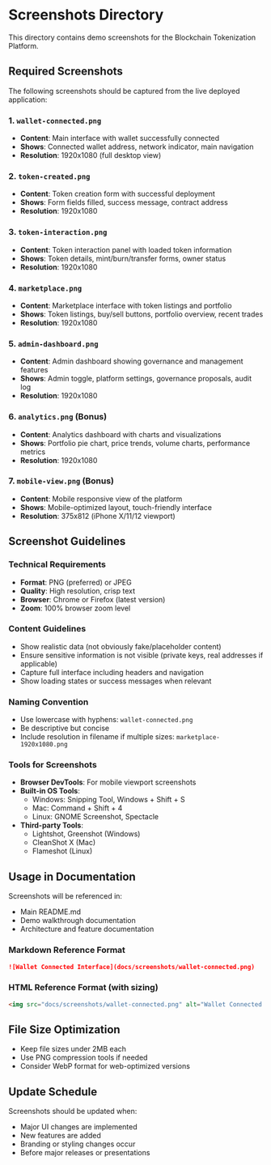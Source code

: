 # Screenshots Directory

This directory contains demo screenshots for the Blockchain Tokenization Platform.

## Required Screenshots

The following screenshots should be captured from the live deployed application:

### 1. `wallet-connected.png`
- **Content**: Main interface with wallet successfully connected
- **Shows**: Connected wallet address, network indicator, main navigation
- **Resolution**: 1920x1080 (full desktop view)

### 2. `token-created.png`
- **Content**: Token creation form with successful deployment
- **Shows**: Form fields filled, success message, contract address
- **Resolution**: 1920x1080

### 3. `token-interaction.png`
- **Content**: Token interaction panel with loaded token information
- **Shows**: Token details, mint/burn/transfer forms, owner status
- **Resolution**: 1920x1080

### 4. `marketplace.png`
- **Content**: Marketplace interface with token listings and portfolio
- **Shows**: Token listings, buy/sell buttons, portfolio overview, recent trades
- **Resolution**: 1920x1080

### 5. `admin-dashboard.png`
- **Content**: Admin dashboard showing governance and management features
- **Shows**: Admin toggle, platform settings, governance proposals, audit log
- **Resolution**: 1920x1080

### 6. `analytics.png` (Bonus)
- **Content**: Analytics dashboard with charts and visualizations
- **Shows**: Portfolio pie chart, price trends, volume charts, performance metrics
- **Resolution**: 1920x1080

### 7. `mobile-view.png` (Bonus)
- **Content**: Mobile responsive view of the platform
- **Shows**: Mobile-optimized layout, touch-friendly interface
- **Resolution**: 375x812 (iPhone X/11/12 viewport)

## Screenshot Guidelines

### Technical Requirements
- **Format**: PNG (preferred) or JPEG
- **Quality**: High resolution, crisp text
- **Browser**: Chrome or Firefox (latest version)
- **Zoom**: 100% browser zoom level

### Content Guidelines
- Show realistic data (not obviously fake/placeholder content)
- Ensure sensitive information is not visible (private keys, real addresses if applicable)
- Capture full interface including headers and navigation
- Show loading states or success messages when relevant

### Naming Convention
- Use lowercase with hyphens: `wallet-connected.png`
- Be descriptive but concise
- Include resolution in filename if multiple sizes: `marketplace-1920x1080.png`

### Tools for Screenshots
- **Browser DevTools**: For mobile viewport screenshots
- **Built-in OS Tools**: 
  - Windows: Snipping Tool, Windows + Shift + S
  - Mac: Command + Shift + 4
  - Linux: GNOME Screenshot, Spectacle
- **Third-party Tools**: 
  - Lightshot, Greenshot (Windows)
  - CleanShot X (Mac)
  - Flameshot (Linux)

## Usage in Documentation

Screenshots will be referenced in:
- Main README.md
- Demo walkthrough documentation
- Architecture and feature documentation

### Markdown Reference Format
```markdown
![Wallet Connected Interface](docs/screenshots/wallet-connected.png)
```

### HTML Reference Format (with sizing)
```html
<img src="docs/screenshots/wallet-connected.png" alt="Wallet Connected Interface" width="800">
```

## File Size Optimization

- Keep file sizes under 2MB each
- Use PNG compression tools if needed
- Consider WebP format for web-optimized versions

## Update Schedule

Screenshots should be updated when:
- Major UI changes are implemented
- New features are added
- Branding or styling changes occur
- Before major releases or presentations
